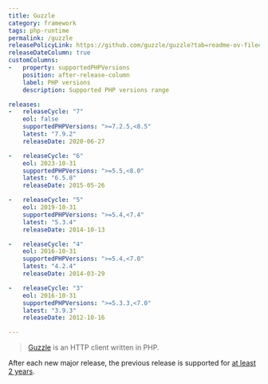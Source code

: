 ```yaml
---
title: Guzzle
category: framework
tags: php-runtime
permalink: /guzzle
releasePolicyLink: https://github.com/guzzle/guzzle?tab=readme-ov-file#version-guidance
releaseDateColumn: true
customColumns:
-   property: supportedPHPVersions
    position: after-release-column
    label: PHP versions
    description: Supported PHP versions range

releases:
-   releaseCycle: "7"
    eol: false
    supportedPHPVersions: ">=7.2.5,<8.5"
    latest: "7.9.2"
    releaseDate: 2020-06-27

-   releaseCycle: "6"
    eol: 2023-10-31
    supportedPHPVersions: ">=5.5,<8.0"
    latest: "6.5.8"
    releaseDate: 2015-05-26

-   releaseCycle: "5"
    eol: 2019-10-31
    supportedPHPVersions: ">=5.4,<7.4"
    latest: "5.3.4"
    releaseDate: 2014-10-13

-   releaseCycle: "4"
    eol: 2016-10-31
    supportedPHPVersions: ">=5.4,<7.0"
    latest: "4.2.4"
    releaseDate: 2014-03-29

-   releaseCycle: "3"
    eol: 2016-10-31
    supportedPHPVersions: ">=5.3.3,<7.0"
    latest: "3.9.3"
    releaseDate: 2012-10-16

---
```


> [Guzzle](https://docs.guzzlephp.org/en/stable/) is an HTTP client written in PHP.

After each new major release, the previous release is supported for [at least 2 years](https://github.com/guzzle/guzzle/security/policy#supported-versions).
